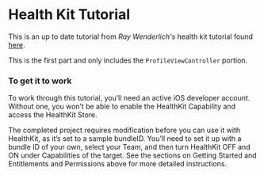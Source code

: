 # Health Kit Tutorial
This is an up to date tutorial from *Ray Wenderlich's* health kit tutorial found [here](https://www.raywenderlich.com/86336/ios-8-healthkit-swift-getting-started). 

This is the first part and only includes the `ProfileViewController` portion.  

### To get it to work
To work through this tutorial, you’ll need an active iOS developer account. Without one, you won’t be able to enable the HealthKit Capability and access the HealthKit Store.

The completed project requires modification before you can use it with HealthKit, as it’s set to a sample bundleID. You’ll need to set it up with a bundle ID of your own, select your Team, and then turn HealthKit OFF and ON under Capabilities of the target.
See the sections on Getting Started and Entitlements and Permissions above for more detailed instructions.
